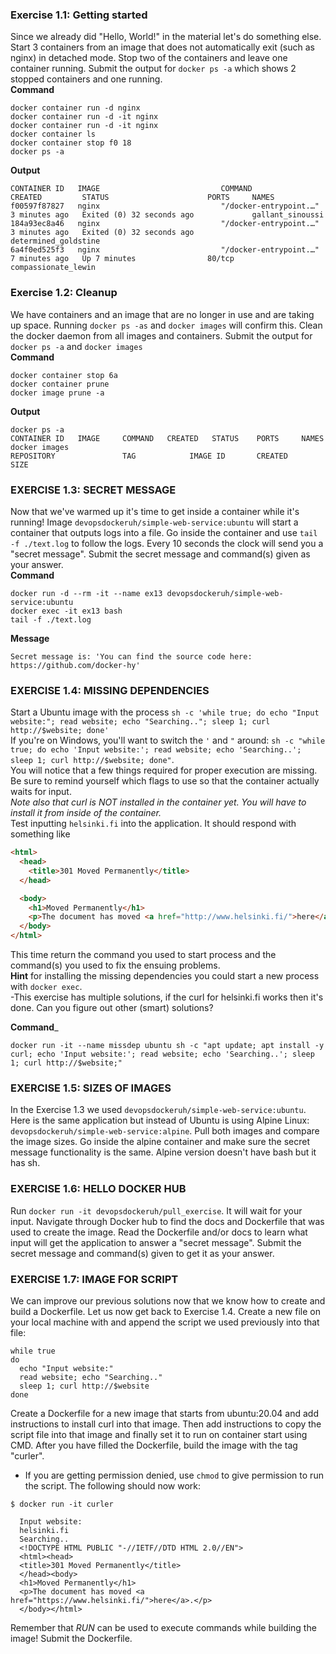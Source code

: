 ### __Exercise 1.1: Getting started__
Since we already did "Hello, World!" in the material let's do something else.
Start 3 containers from an image that does not automatically exit (such as nginx) in detached mode.
Stop two of the containers and leave one container running.
Submit the output for `docker ps -a` which shows 2 stopped containers and one running.<br>
__Command__
```
docker container run -d nginx
docker container run -d -it nginx
docker container run -d -it nginx
docker container ls
docker container stop f0 18
docker ps -a
```
__Output__
```
CONTAINER ID   IMAGE                           COMMAND                  CREATED         STATUS                      PORTS     NAMES
f00597f87827   nginx                           "/docker-entrypoint.…"   3 minutes ago   Exited (0) 32 seconds ago             gallant_sinoussi
184a93ec8a46   nginx                           "/docker-entrypoint.…"   3 minutes ago   Exited (0) 32 seconds ago             determined_goldstine
6a4f0ed525f3   nginx                           "/docker-entrypoint.…"   7 minutes ago   Up 7 minutes                80/tcp    compassionate_lewin
```

### __Exercise 1.2: Cleanup__
We have containers and an image that are no longer in use and are taking up space. 
Running `docker ps -as` and `docker images` will confirm this.
Clean the docker daemon from all images and containers.
Submit the output for `docker ps -a` and `docker images`<br>
__Command__
```
docker container stop 6a
docker container prune
docker image prune -a
```
__Output__
```
docker ps -a
CONTAINER ID   IMAGE     COMMAND   CREATED   STATUS    PORTS     NAMES
docker images
REPOSITORY               TAG            IMAGE ID       CREATED       SIZE
```

### __EXERCISE 1.3: SECRET MESSAGE__
Now that we've warmed up it's time to get inside a container while it's running!
Image `devopsdockeruh/simple-web-service:ubuntu` will start a container that outputs logs into a file. Go inside the container and use `tail -f ./text.log` to follow the logs. Every 10 seconds the clock will send you a "secret message".
Submit the secret message and command(s) given as your answer.<br>
__Command__
```
docker run -d --rm -it --name ex13 devopsdockeruh/simple-web-service:ubuntu
docker exec -it ex13 bash
tail -f ./text.log
```
__Message__
```
Secret message is: 'You can find the source code here: https://github.com/docker-hy'
```

### __EXERCISE 1.4: MISSING DEPENDENCIES__
Start a Ubuntu image with the process `sh -c 'while true; do echo "Input website:"; read website; echo "Searching.."; sleep 1; curl http://$website; done'`<br>
If you're on Windows, you'll want to switch the `'` and `"` around: `sh -c "while true; do echo 'Input website:'; read website; echo 'Searching..'; sleep 1; curl http://$website; done"`.<br>
You will notice that a few things required for proper execution are missing. Be sure to remind yourself which flags to use so that the container actually waits for input.<br>
_Note also that curl is NOT installed in the container yet. You will have to install it from inside of the container._<br>
Test inputting `helsinki.fi` into the application. It should respond with something like
```html
<html>
  <head>
    <title>301 Moved Permanently</title>
  </head>

  <body>
    <h1>Moved Permanently</h1>
    <p>The document has moved <a href="http://www.helsinki.fi/">here</a>.</p>
  </body>
</html>
```
This time return the command you used to start process and the command(s) you used to fix the ensuing problems.<br>
**Hint** for installing the missing dependencies you could start a new process with `docker exec`.<br>
-This exercise has multiple solutions, if the curl for helsinki.fi works then it's done. Can you figure out other (smart) solutions?<br>

__Command___
```
docker run -it --name missdep ubuntu sh -c "apt update; apt install -y curl; echo 'Input website:'; read website; echo 'Searching..'; sleep 1; curl http://$website;"
```

### EXERCISE 1.5: SIZES OF IMAGES
In the Exercise 1.3 we used `devopsdockeruh/simple-web-service:ubuntu`.
Here is the same application but instead of Ubuntu is using Alpine Linux: `devopsdockeruh/simple-web-service:alpine`.
Pull both images and compare the image sizes. Go inside the alpine container and make sure the secret message functionality is the same. Alpine version doesn't have bash but it has sh.


### EXERCISE 1.6: HELLO DOCKER HUB
Run `docker run -it devopsdockeruh/pull_exercise`.
It will wait for your input. Navigate through Docker hub to find the docs and Dockerfile that was used to create the image.
Read the Dockerfile and/or docs to learn what input will get the application to answer a "secret message".
Submit the secret message and command(s) given to get it as your answer.


### EXERCISE 1.7: IMAGE FOR SCRIPT
We can improve our previous solutions now that we know how to create and build a Dockerfile.
Let us now get back to Exercise 1.4.
Create a new file on your local machine with and append the script we used previously into that file:
```
while true
do
  echo "Input website:"
  read website; echo "Searching.."
  sleep 1; curl http://$website
done
```
Create a Dockerfile for a new image that starts from ubuntu:20.04 and add instructions to install curl into that image. Then add instructions to copy the script file into that image and finally set it to run on container start using CMD.
After you have filled the Dockerfile, build the image with the tag "curler".
- If you are getting permission denied, use `chmod` to give permission to run the script.
The following should now work:
```
$ docker run -it curler

  Input website:
  helsinki.fi
  Searching..
  <!DOCTYPE HTML PUBLIC "-//IETF//DTD HTML 2.0//EN">
  <html><head>
  <title>301 Moved Permanently</title>
  </head><body>
  <h1>Moved Permanently</h1>
  <p>The document has moved <a href="https://www.helsinki.fi/">here</a>.</p>
  </body></html>
```
Remember that _RUN_ can be used to execute commands while building the image!
Submit the Dockerfile.